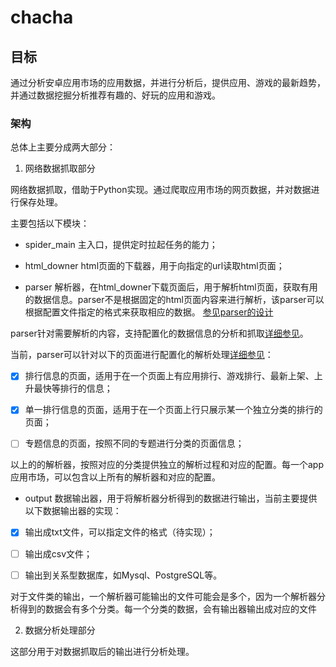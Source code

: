 # chacha

## 目标

通过分析安卓应用市场的应用数据，并进行分析后，提供应用、游戏的最新趋势，并通过数据挖掘分析推荐有趣的、好玩的应用和游戏。

### 架构

总体上主要分成两大部分：

1. 网络数据抓取部分

网络数据抓取，借助于Python实现。通过爬取应用市场的网页数据，并对数据进行保存处理。

主要包括以下模块：

- spider_main 主入口，提供定时拉起任务的能力；

- html_downer html页面的下载器，用于向指定的url读取html页面；

- parser 解析器，在html_downer下载页面后，用于解析html页面，获取有用的数据信息。parser不是根据固定的html页面内容来进行解析，该parser可以根据配置文件指定的格式来获取相应的数据。 [参见parser的设计](https://github.com/lottons/chacha/issues/1)

parser针对需要解析的内容，支持配置化的数据信息的分析和抓取[详细参见](https://github.com/lottons/chacha/issues/1#issuecomment-520131133)。

当前，parser可以针对以下的页面进行配置化的解析处理[详细参见](https://github.com/lottons/chacha/issues/1#issue-479244278)：

- [x] 排行信息的页面，适用于在一个页面上有应用排行、游戏排行、最新上架、上升最快等排行的信息；

- [x] 单一排行信息的页面，适用于在一个页面上行只展示某一个独立分类的排行的页面；

- [ ] 专题信息的页面，按照不同的专题进行分类的页面信息；

以上的的解析器，按照对应的分类提供独立的解析过程和对应的配置。每一个app应用市场，可以包含以上所有的解析器和对应的配置。

- output 数据输出器，用于将解析器分析得到的数据进行输出，当前主要提供以下数据输出器的实现：

- [x] 输出成txt文件，可以指定文件的格式（待实现）；

- [ ] 输出成csv文件；

- [ ] 输出到关系型数据库，如Mysql、PostgreSQL等。

对于文件类的输出，一个解析器可能输出的文件可能会是多个，因为一个解析器分析得到的数据会有多个分类。每一个分类的数据，会有输出器输出成对应的文件

2. 数据分析处理部分

这部分用于对数据抓取后的输出进行分析处理。
